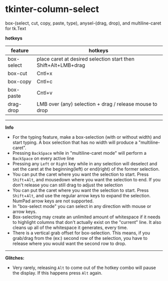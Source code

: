 # tkinter-column-select

box-(select, cut, copy, paste, type), anysel-(drag, drop), and multiline-caret for tk.Text

**hotkeys**

| feature     | hotkeys                                                         |
|-------------|-----------------------------------------------------------------|
| box-select  | place caret at desired selection start then Shift+Alt+LMB+drag  |
| box-cut     | Cntl+x                                                          |
| box-copy    | Cntl+c                                                          |
| box-paste   | Cntl+v                                                          |
| drag-drop   | LMB over (any) selection + drag / release mouse to drop         |

--------------

**Info**
- For the typing feature, make a box-selection (with or without width) and start typing. A box selection that has no width will produce a "multiline-caret".
- Pressing `BackSpace` while in "multiline-caret mode" will perform a `BackSpace` on every active line
- Pressing any `Left` or `Right` key while in any selection will deselect and set the caret at the beginning(left) or end(right) of the former selection. 
- You can put the caret where you want the selection to start. Press `Shift`+`Alt`, and mousedown where you want the selection to end. If you don't release you can still drag to adjust the selection
- You can put the caret where you want the selection to start. Press `Shift`+`Alt`, and use the regular arrow keys to expand the selection. NumPad arrow keys are not supported.
- In "box-select mode" you can select in any direction with mouse or arrow keys.
- Box-selecting may create an unlimited amount of whitespace if it needs to highlight columns that don't actually exist on the "current" line. It also cleans up all of the whitespace it generates, every time.
- There is a vertical grab offset for box-selection. This means, if you grab/drag from the (ex:) second row of the selection, you have to release where you would want the second row to drop.


--------------

**Glitches:**

- Very rarely, releasing `Alt` to come out of the hotkey combo will pause the display. If this happens press `Alt` again. 

